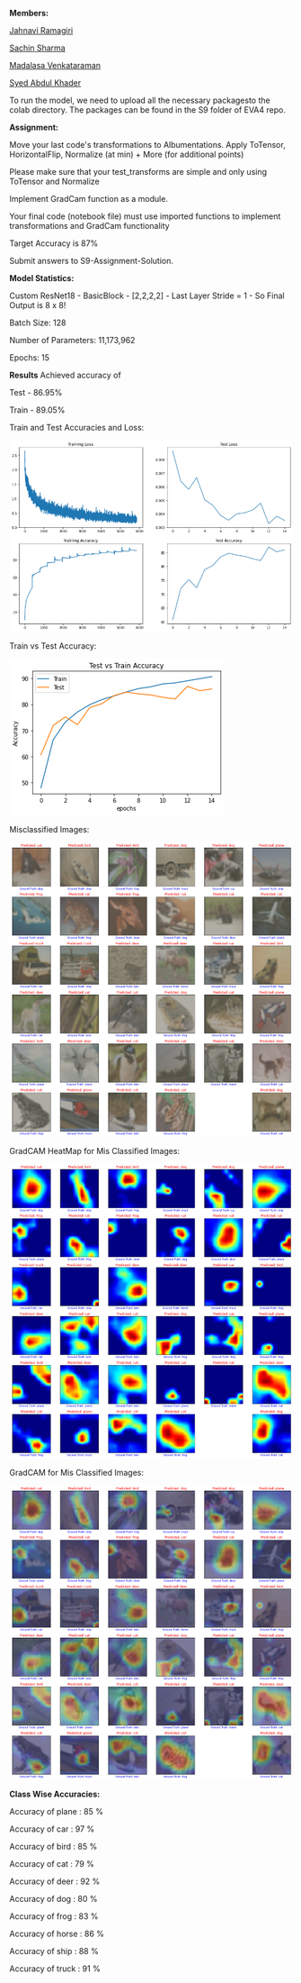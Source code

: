 **Members:**

[Jahnavi Ramagiri](https://canvas.instructure.com/courses/1804302/users/25685093)

[Sachin Sharma](https://canvas.instructure.com/courses/1804302/users/23724529)

[Madalasa Venkataraman](https://canvas.instructure.com/courses/1804302/users/25685106)

[Syed Abdul Khader](https://canvas.instructure.com/courses/1804302/users/25685109)



To run the model, we need to upload all the necessary packagesto the colab directory. The packages can be found in the S9 folder of EVA4 repo.




**Assignment:**

Move your last code's transformations to Albumentations. Apply ToTensor, HorizontalFlip, Normalize (at min) + More (for additional points)

Please make sure that your test_transforms are simple and only using ToTensor and Normalize

Implement GradCam function as a module. 

Your final code (notebook file) must use imported functions to implement transformations and GradCam functionality

Target Accuracy is 87%

Submit answers to S9-Assignment-Solution. 



**Model Statistics:**

Custom ResNet18 - BasicBlock - [2,2,2,2] - Last Layer Stride = 1 - So Final Output is 8 x 8!

Batch Size: 128

Number of Parameters: 11,173,962

Epochs: 15


**Results**
Achieved accuracy of

Test - 86.95%

Train - 89.05%


Train and Test Accuracies and Loss:

![Test-Train Accuracy and Loss](https://github.com/JahnaviRamagiri/EVA-B2/blob/master/S9/Results/train_test_loss_accuracy.png)

Train vs Test Accuracy:

![Test-vs-Train Accuracy](https://github.com/JahnaviRamagiri/EVA-B2/blob/master/S9/Results/Train_vs_test.png)

Misclassified Images:

![MissClassifiedImages](https://github.com/JahnaviRamagiri/EVA-B2/blob/master/S9/Results/missclass.png)


GradCAM HeatMap for Mis Classified Images: 

![Mis_HeatMap](https://github.com/JahnaviRamagiri/EVA-B2/blob/master/S9/Results/Heatmap.png)

GradCAM for Mis Classified Images: 

![Mis_GradCAM](https://github.com/JahnaviRamagiri/EVA-B2/blob/master/S9/Results/gradcam.png)


**Class Wise Accuracies:**

Accuracy of plane : 85 %

Accuracy of car : 97 %

Accuracy of bird : 85 %

Accuracy of cat : 79 %

Accuracy of deer : 92 %

Accuracy of dog : 80 %

Accuracy of frog : 83 %

Accuracy of horse : 86 %

Accuracy of ship : 88 %

Accuracy of truck : 91 %



